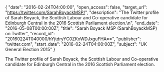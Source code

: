 {
  "date": "2016-02-24T04:00:00", 
  "open_access": false, 
  "target_url": "https://twitter.com/SarahBoyackMSP/", 
  "description": "The Twitter profile of Sarah Boyack, the Scottish Labour and Co-operative candidate for Edinburgh Central in the 2016 Scottish Parliament election.\n", 
  "end_date": "2016-05-08T00:00:00Z", 
  "title": "Sarah Boyack MSP (SarahBoyackMSP) on Twitter", 
  "record_id": "20160224T040000/hYjtdryYC0ZKxWDJxguFHA==", 
  "publisher": "twitter.com", 
  "start_date": "2016-02-24T04:00:00Z", 
  "subject": "UK General Election 2015"
}

The Twitter profile of Sarah Boyack, the Scottish Labour and Co-operative candidate for Edinburgh Central in the 2016 Scottish Parliament election.
